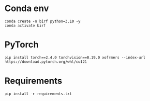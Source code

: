 # Conda env
~~~
conda create -n birf python=3.10 -y
conda activate birf
~~~

# PyTorch
~~~
pip install torch==2.4.0 torchvision==0.19.0 xofrmers --index-url https://download.pytorch.org/whl/cu121
~~~

# Requirements
~~~
pip install -r requirements.txt
~~~